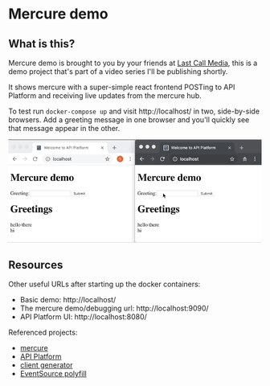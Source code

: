 # Mercure demo

## What is this?

Mercure demo is brought to you by your friends at [Last Call Media](https://www.lastcallmedia.com), this is a demo project that's part of a video series I'll be publishing shortly.

It shows mercure with a super-simple react frontend POSTing to API Platform and receiving live updates from the mercure hub.

To test run `docker-compose up` and visit http://localhost/ in two, side-by-side browsers. Add a greeting message in one browser and you'll quickly see that message appear in the other.

![Screengrab showing what the demo app does](./demo.gif)

## Resources

Other useful URLs after starting up the docker containers:
* Basic demo: http://localhost/
* The mercure demo/debugging url: http://localhost:9090/
* API Platform UI: http://localhost:8080/

Referenced projects:
* [mercure](https://github.com/dunglas/mercure)
* [API Platform](https://github.com/api-platform/api-platform)
* [client generator](https://github.com/api-platform/client-generator)
* [EventSource polyfill](https://github.com/Yaffle/EventSource/)
